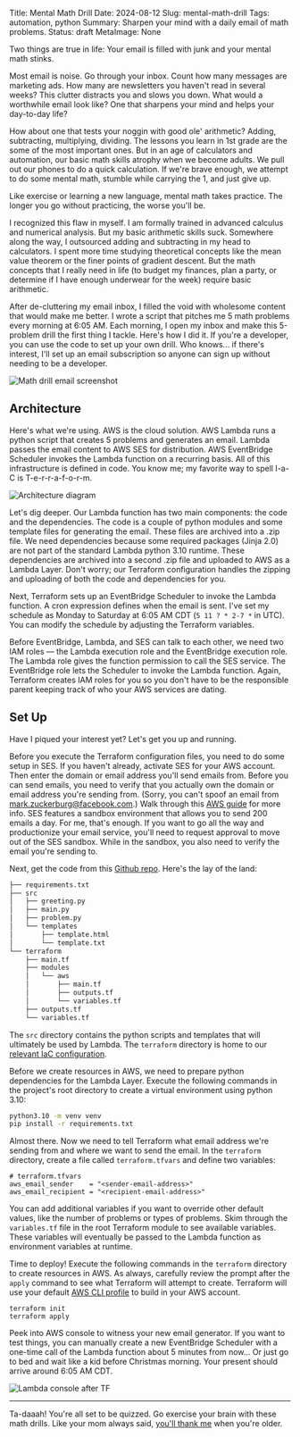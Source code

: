 Title: Mental Math Drill
Date: 2024-08-12
Slug: mental-math-drill
Tags: automation, python
Summary: Sharpen your mind with a daily email of math problems. 
Status: draft
MetaImage: None

Two things are true in life: Your email is filled with junk and your mental math stinks. 

Most email is noise. Go through your inbox. Count how many messages are marketing ads. How many are newsletters you haven't read in several weeks? This clutter distracts you and slows you down. What would a worthwhile email look like? One that sharpens your mind and helps your day-to-day life? 

How about one that tests your noggin with good ole' arithmetic? Adding, subtracting, multiplying, dividing. The lessons you learn in 1st grade are the some of the most important ones. But in an age of calculators and automation, our basic math skills atrophy when we become adults. We pull out our phones to do a quick calculation. If we're brave enough, we attempt to do some mental math, stumble while carrying the 1, and just give up. 

Like exercise or learning a new language, mental math takes practice. The longer you go without practicing, the worse you'll be. 

I recognized this flaw in myself. I am formally trained in advanced calculus and numerical analysis. But my basic arithmetic skills suck. Somewhere along the way, I outsourced adding and subtracting in my head to calculators. I spent more time studying theoretical concepts like the mean value theorem or the finer points of gradient descent. But the math concepts that I really need in life (to budget my finances, plan a party, or determine if I have enough underwear for the week) require basic arithmetic. 

After de-cluttering my email inbox, I filled the void with wholesome content that would make me better. I wrote a script that pitches me 5 math problems every morning at 6:05 AM. Each morning, I open my inbox and make this 5-problem drill the first thing I tackle. Here's how I did it. If you're a developer, you can use the code to set up your own drill. Who knows... if there's interest, I'll set up an email subscription so anyone can sign up without needing to be a developer. 

<img alt="Math drill email screenshot" src="/static/images/post004/EmailSample.jpeg" class="w-full md:w-auto md:max-w-xl mx-auto">


## Architecture
Here's what we're using. AWS is the cloud solution. AWS Lambda runs a python script that creates 5 problems and generates an email. Lambda passes the email content to AWS SES for distribution. AWS EventBridge Scheduler invokes the Lambda function on a recurring basis. All of this infrastructure is defined in code. You know me; my favorite way to spell I-a-C is T-e-r-r-a-f-o-r-m.

<img alt="Architecture diagram" src="/static/images/post004/MentalMathDrillArch.jpeg" class="w-full sm:w-auto sm:max-w-md mx-auto">

Let's dig deeper. Our Lambda function has two main components: the code and the dependencies. The code is a couple of python modules and some template files for generating the email. These files are archived into a .zip file. We need dependencies because some required packages (Jinja 2.0) are not part of the standard Lambda python 3.10 runtime. These dependencies are archived into a second .zip file and uploaded to AWS as a Lambda Layer. Don't worry; our Terraform configuration handles the zipping and uploading of both the code and dependencies for you. 

Next, Terraform sets up an EventBridge Scheduler to invoke the Lambda function. A cron expression defines when the email is sent. I've set my schedule as Monday to Saturday at 6:05 AM CDT (`5 11 ? * 2-7 *` in UTC). You can modify the schedule by adjusting the Terraform variables. 

Before EventBridge, Lambda, and SES can talk to each other, we need two IAM roles &mdash; the Lambda execution role and the EventBridge execution role. The Lambda role gives the function permission to call the SES service. The EventBridge role lets the Scheduler to invoke the Lambda function. Again, Terraform creates IAM roles for you so you don't have to be the responsible parent keeping track of who your AWS services are dating. 

## Set Up
Have I piqued your interest yet? Let's get you up and running. 

Before you execute the Terraform configuration files, you need to do some setup in SES. If you haven't already, activate SES for your AWS account. Then enter the domain or email address you'll send emails from. Before you can send emails, you need to verify that you actually own the domain or email address you're sending from. (Sorry, you can't spoof an email from mark.zuckerburg@facebook.com.) Walk through this [AWS guide](https://docs.aws.amazon.com/ses/latest/dg/creating-identities.html) for more info. 
SES features a sandbox environment that allows you to send 200 emails a day. For me, that's enough. If you want to go all the way and productionize your email service, you'll need to request approval to move out of the SES sandbox. While in the sandbox, you also need to verify the email you're sending to. 

Next, get the code from this [Github repo](https://github.com/kishanpatel789/kp_data_dev_blog_repos/tree/main/mental_math_drill). Here's the lay of the land: 

```bash
├── requirements.txt
├── src
│   ├── greeting.py
│   ├── main.py
│   ├── problem.py
│   └── templates
│       ├── template.html
│       └── template.txt
└── terraform
    ├── main.tf
    ├── modules
    │   └── aws
    │       ├── main.tf
    │       ├── outputs.tf
    │       └── variables.tf
    ├── outputs.tf
    └── variables.tf
```

The `src` directory contains the python scripts and templates that will ultimately be used by Lambda. The `terraform` directory is home to our [relevant IaC configuration](https://developer.hashicorp.com/terraform/language/modules/develop/structure). 

Before we create resources in AWS, we need to prepare python dependencies for the Lambda Layer. Execute the following commands in the project's root directory to create a virtual environment using python 3.10: 

```bash
python3.10 -m venv venv
pip install -r requirements.txt
```

Almost there. Now we need to tell Terraform what email address we're sending from and where we want to send the email. In the `terraform` directory, create a file called `terraform.tfvars` and define two variables:

```
# terraform.tfvars
aws_email_sender    = "<sender-email-address>"
aws_email_recipient = "<recipient-email-address>"
```

You can add additional variables if you want to override other default values, like the number of problems or types of problems. Skim through the `variables.tf` file in the root Terraform module to see available variables. These variables will eventually be passed to the Lambda function as environment variables at runtime. 

Time to deploy! Execute the following commands in the `terraform` directory to create resources in AWS. As always, carefully review the prompt after the `apply` command to see what Terraform will attempt to create. Terraform will use your default [AWS CLI profile](https://registry.terraform.io/providers/hashicorp/aws/latest/docs#authentication-and-configuration) to build in your AWS account. 

```
terraform init
terraform apply
```

Peek into AWS console to witness your new email generator. If you want to test things, you can manually create a new EventBridge Scheduler with a one-time call of the Lambda function about 5 minutes from now... Or just go to bed and wait like a kid before Christmas morning. Your present should arrive around 6:05 AM CDT. 

![Lambda console after TF](/static/images/post004/LambdaConsole.jpeg)

---

Ta-daaah! You're all set to be quizzed. Go exercise your brain with these math drills. Like your mom always said, [you'll thank me](https://kpdata.dev) when you're older. 

